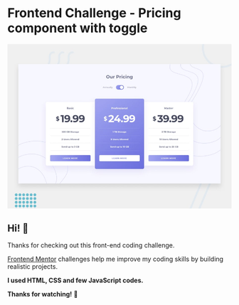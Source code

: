 
# Frontend Challenge - Pricing component with toggle

![Design preview for the Pricing component with toggle coding challenge](./design/desktop-preview.jpg)

## Hi! 👋

Thanks for checking out this front-end coding challenge.

[Frontend Mentor](https://www.frontendmentor.io) challenges help me improve my coding skills by building realistic projects.

**I used HTML, CSS and few JavaScript codes.**

**Thanks for watching!** 🚀
